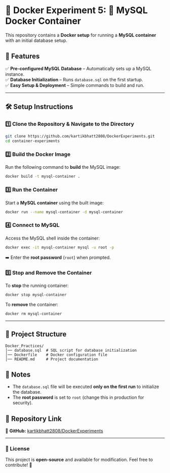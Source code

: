 # 🚀 Docker Experiment 5: 🐳 MySQL Docker Container   

This repository contains a **Docker setup** for running a **MySQL container** with an initial database setup.  

## 📌 Features  
✅ **Pre-configured MySQL Database** – Automatically sets up a MySQL instance.  
✅ **Database Initialization** – Runs `database.sql` on the first startup.  
✅ **Easy Setup & Deployment** – Simple commands to build and run.  

---

## 🛠️ Setup Instructions  

### 1️⃣ Clone the Repository & Navigate to the Directory  
```sh
git clone https://github.com/kartikbhatt2808/DockerExperiments.git
cd container-experiments
```

### 2️⃣ Build the Docker Image  
Run the following command to **build** the MySQL image:  
```sh
docker build -t mysql-container .
```

### 3️⃣ Run the Container  
Start a **MySQL container** using the built image:  
```sh
docker run --name mysql-container -d mysql-container
```

### 4️⃣ Connect to MySQL  
Access the MySQL shell inside the container:  
```sh
docker exec -it mysql-container mysql -u root -p
```
➡️ Enter the **root password** (`root`) when prompted.  

### 5️⃣ Stop and Remove the Container  
To **stop** the running container:  
```sh
docker stop mysql-container
```
To **remove** the container:  
```sh
docker rm mysql-container
```

---

## 📂 Project Structure  

```
Docker_Practices/
│── database.sql  # SQL script for database initialization
│── Dockerfile    # Docker configuration file
│── README.md     # Project documentation
```

## 📌 Notes  
- The `database.sql` file will be executed **only on the first run** to initialize the database.  
- The **root password** is set to `root` (change this in production for security).  

## 🔗 Repository Link  
🔗 **GitHub:** [kartikbhatt2808/DockerExperiments](https://github.com/kartikbhatt2808/DockerExperiments.git)  

---

### 📜 License  
This project is **open-source** and available for modification. Feel free to contribute! 🚀  

